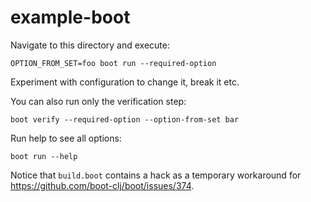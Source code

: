 # example-boot

Navigate to this directory and execute:

``` OPTION_FROM_SET=foo boot run --required-option ```

Experiment with configuration to change it, break it etc.

You can also run only the verification step:

``` boot verify --required-option --option-from-set bar ```

Run help to see all options:

``` boot run --help ```

Notice that `build.boot` contains a hack as a temporary workaround for
https://github.com/boot-clj/boot/issues/374.
